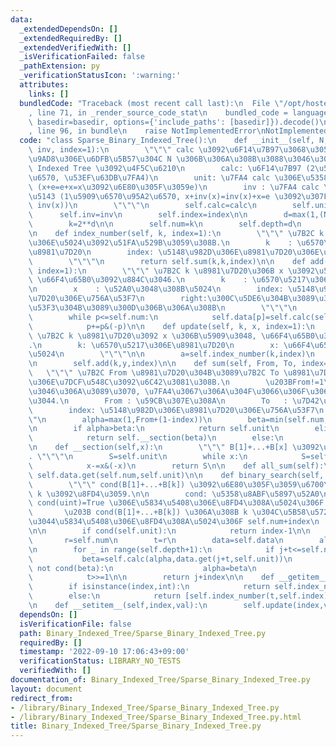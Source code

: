 ```yaml
---
data:
  _extendedDependsOn: []
  _extendedRequiredBy: []
  _extendedVerifiedWith: []
  _isVerificationFailed: false
  _pathExtension: py
  _verificationStatusIcon: ':warning:'
  attributes:
    links: []
  bundledCode: "Traceback (most recent call last):\n  File \"/opt/hostedtoolcache/Python/3.10.8/x64/lib/python3.10/site-packages/onlinejudge_verify/documentation/build.py\"\
    , line 71, in _render_source_code_stat\n    bundled_code = language.bundle(stat.path,\
    \ basedir=basedir, options={'include_paths': [basedir]}).decode()\n  File \"/opt/hostedtoolcache/Python/3.10.8/x64/lib/python3.10/site-packages/onlinejudge_verify/languages/python.py\"\
    , line 96, in bundle\n    raise NotImplementedError\nNotImplementedError\n"
  code: "class Sparse_Binary_Indexed_Tree():\n    def __init__(self, N, calc, unit,\
    \ inv, index=1):\n        \"\"\" calc \u3092\u6F14\u7B97\u3068\u3059\u308B\u6700\
    \u9AD8\u306E\u6DFB\u5B57\u304C N \u306B\u306A\u308B\u3088\u3046\u306A Sparse Binary\
    \ Indexed Tree \u3092\u4F5C\u6210\n        calc: \u6F14\u7B97 (2\u5909\u6570\u95A2\
    \u6570, \u53EF\u63DB\u7FA4)\n        unit: \u7FA4 calc \u306E\u5358\u4F4D\u5143\
    \ (x+e=e+x=x\u3092\u6E80\u305F\u3059e)\n        inv : \u7FA4 calc \u306E\u9006\
    \u5143 (1\u5909\u6570\u95A2\u6570, x+inv(x)=inv(x)+x=e \u3092\u307F\u305F\u3059\
    \ inv(x))\n        \"\"\"\n        self.calc=calc\n        self.unit=unit\n  \
    \      self.inv=inv\n        self.index=index\n\n        d=max(1,(N+(1-index)-1).bit_length())\n\
    \        k=2**d\n\n        self.num=k\n        self.depth=d\n        self.data={}\n\
    \n    def index_number(self, k, index=1):\n        \"\"\" \u7B2C k \u8981\u7D20\
    \u306E\u5024\u3092\u51FA\u529B\u3059\u308B.\n        k    : \u6570\u5217\u306E\
    \u8981\u7D20\n        index: \u5148\u982D\u306E\u8981\u7D20\u306E\u756A\u53F7\n\
    \        \"\"\"\n        return self.sum(k,k,index)\n\n    def add(self, k, x,\
    \ index=1):\n        \"\"\" \u7B2C k \u8981\u7D20\u306B x \u3092\u52A0\u3048,\
    \ \u66F4\u65B0\u3092\u884C\u3046.\n        k    : \u6570\u5217\u306E\u8981\u7D20\
    \n        x    : \u52A0\u3048\u308B\u5024\n        index: \u5148\u982D\u306E\u8981\
    \u7D20\u306E\u756A\u53F7\n        right:\u300C\u5DE6\u304B\u3089\u300D\u304C\u300C\
    \u53F3\u304B\u3089\u300D\u306B\u306A\u308B\n        \"\"\"\n        p=k+(1-index)\n\
    \        while p<=self.num:\n            self.data[p]=self.calc(self.data.get(p,self.unit),x)\n\
    \            p+=p&(-p)\n\n    def update(self, k, x, index=1):\n        \"\"\"\
    \ \u7B2C k \u8981\u7D20\u3092 x \u306B\u5909\u3048, \u66F4\u65B0\u3092\u884C\u3046\
    .\n        k: \u6570\u5217\u306E\u8981\u7D20\n        x: \u66F4\u65B0\u5F8C\u306E\
    \u5024\n        \"\"\"\n\n        a=self.index_number(k,index)\n        y=self.calc(self.inv(a),x)\n\
    \n        self.add(k,y,index)\n\n    def sum(self, From, To, index=1):\n     \
    \   \"\"\" \u7B2C From \u8981\u7D20\u304B\u3089\u7B2C To \u8981\u7D20\u307E\u3067\
    \u306E\u7DCF\u548C\u3092\u6C42\u3081\u308B.\n        \u203BFrom!=1\u3092\u4F7F\
    \u3046\u306A\u3089\u3070, \u7FA4\u3067\u306A\u304F\u3066\u306F\u306A\u3089\u306A\
    \u3044.\n        From : \u59CB\u307E\u308A\n        To   : \u7D42\u308F\u308A\n\
    \        index: \u5148\u982D\u306E\u8981\u7D20\u306E\u756A\u53F7\n        \"\"\
    \"\n        alpha=max(1,From+(1-index))\n        beta=min(self.num,To+(1-index))\n\
    \n        if alpha>beta:\n            return self.unit\n        elif alpha==1:\n\
    \            return self.__section(beta)\n        else:\n            return self.calc(self.inv(self.__section(alpha-1)),self.__section(beta))\n\
    \n    def __section(self,x):\n        \"\"\" B[1]+...+B[x] \u3092\u6C42\u3081\u308B\
    . \"\"\"\n        S=self.unit\n        while x:\n            S=self.calc(self.data.get(x,self.unit),S)\n\
    \            x-=x&(-x)\n        return S\n\n    def all_sum(self):\n        return\
    \ self.data.get(self.num,self.unit)\n\n    def binary_search(self, cond, index=1):\n\
    \        \"\"\" cond(B[1]+...+B[k]) \u3092\u6E80\u305F\u3059\u6700\u5C0F\u306E\
    \ k \u3092\u8FD4\u3059.\n\n        cond: \u5358\u8ABF\u5897\u52A0\n\n        \u203B\
    \ cond(uint)=True \u306E\u5834\u5408\u306E\u8FD4\u308A\u5024\u306F index-1\n \
    \       \u203B cond(B[1]+...+B[k]) \u306A\u308B k \u304C\u5B58\u5728\u3057\u306A\
    \u3044\u5834\u5408\u306E\u8FD4\u308A\u5024\u306F self.num+index\n        \"\"\"\
    \n\n        if cond(self.unit):\n            return index-1\n\n        j=0\n \
    \       r=self.num\n        t=r\n        data=self.data\n        alpha=self.unit\n\
    \n        for _ in range(self.depth+1):\n            if j+t<=self.num:\n     \
    \           beta=self.calc(alpha,data.get(j+t,self.unit))\n                if\
    \ not cond(beta):\n                    alpha=beta\n                    j+=t\n\
    \            t>>=1\n\n        return j+index\n\n    def __getitem__(self,index):\n\
    \        if isinstance(index,int):\n            return self.index_number(index,self.index)\n\
    \        else:\n            return [self.index_number(t,self.index) for t in index]\n\
    \n    def __setitem__(self,index,val):\n        self.update(index,val,self.index)\n"
  dependsOn: []
  isVerificationFile: false
  path: Binary_Indexed_Tree/Sparse_Binary_Indexed_Tree.py
  requiredBy: []
  timestamp: '2022-09-10 17:06:43+09:00'
  verificationStatus: LIBRARY_NO_TESTS
  verifiedWith: []
documentation_of: Binary_Indexed_Tree/Sparse_Binary_Indexed_Tree.py
layout: document
redirect_from:
- /library/Binary_Indexed_Tree/Sparse_Binary_Indexed_Tree.py
- /library/Binary_Indexed_Tree/Sparse_Binary_Indexed_Tree.py.html
title: Binary_Indexed_Tree/Sparse_Binary_Indexed_Tree.py
---
```

